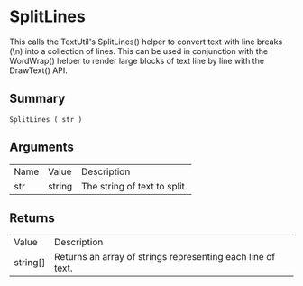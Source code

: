 # SplitLines

This calls the TextUtil's SplitLines() helper to convert text with line breaks (\n) into a collection of lines. This can be used in conjunction with the WordWrap() helper to render large blocks of text line by line with the DrawText() API.

## Summary

`SplitLines ( str )`

## Arguments

<table>
  <tr>
    <td>Name</td>
    <td>Value</td>
    <td>Description</td>
  </tr>
  <tr>
    <td>str</td>
    <td>string</td>
    <td>The string of text to split.</td>
  </tr>
</table>


## Returns

<table>
  <tr>
    <td>Value</td>
    <td>Description</td>
  </tr>
  <tr>
    <td>string[]</td>
    <td>Returns an array of strings representing each line of text.</td>
  </tr>
</table>


